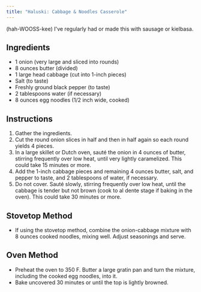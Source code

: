 ```yaml
---
title: "Haluski: Cabbage & Noodles Casserole"
---
```


(hah-WOOSS-kee) I've regularly had or made this with sausage or kielbasa. 

## Ingredients

* 1 onion (very large and sliced into rounds)
* 8 ounces butter (divided)
* 1 large head cabbage (cut into 1-inch pieces)
* Salt (to taste)
* Freshly ground black pepper (to taste)
* 2 tablespoons water (if necessary)
* 8 ounces egg noodles (1/2 inch wide, cooked)

## Instructions

1. Gather the ingredients.
2. Cut the round onion slices in half and then in half again so each round yields 4 pieces.
3. In a large skillet or Dutch oven, sauté the onion in 4 ounces of butter, stirring frequently over low heat, until very lightly caramelized. This could take 15 minutes or more.
4. Add the 1-inch cabbage pieces and remaining 4 ounces butter, salt, and pepper to taste, and 2 tablespoons of water, if necessary.
5. Do not cover. Sauté slowly, stirring frequently over low heat, until the cabbage is tender but not brown (cook to al dente stage if baking in the oven). This could take 30 minutes or more.

 
## Stovetop Method

* If using the stovetop method, combine the onion-cabbage mixture with 8 ounces cooked noodles, mixing well. Adjust seasonings and serve.

## Oven Method

* Preheat the oven to 350 F. Butter a large gratin pan and turn the mixture, including the cooked egg noodles, into it.
* Bake uncovered 30 minutes or until the top is lightly browned.
